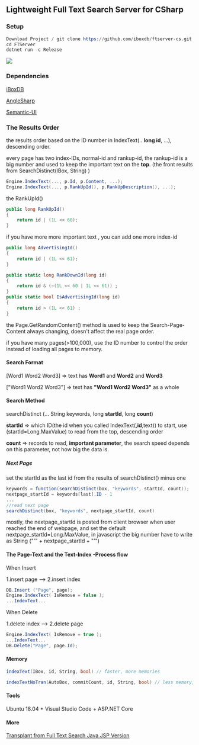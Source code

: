 ## Lightweight Full Text Search Server for CSharp

### Setup

```s
Download Project / git clone https://github.com/iboxdb/ftserver-cs.git
cd FTServer
dotnet run -c Release
```


![](https://github.com/iboxdb/ftserver/raw/master/FTServer/web/css/fts2.png)

### Dependencies
[iBoxDB](http://www.iboxdb.com/)

[AngleSharp](https://github.com/AngleSharp/AngleSharp)

[Semantic-UI](http://semantic-ui.com/)



### The Results Order
the results order based on the ID number in IndexText(.. **long id**, ...),  descending order.

every page has two index-IDs, normal-id and rankup-id, the rankup-id is a big number and used to keep the important text on the **top**.  (the front results from SearchDistinct(IBox, String) )
````cs
Engine.IndexText(..., p.Id, p.Content, ...);
Engine.IndexText(..., p.RankUpId(), p.RankUpDescription(), ...);
````

the RankUpId()
````cs
public long RankUpId()
{
    return id | (1L << 60);
}
````

if you have more more important text , you can add one more index-id
````cs
public long AdvertisingId()
{
    return id | (1L << 61);
}
````
````cs
public static long RankDownId(long id)
{
    return id & (~(1L << 60 | 1L << 61)) ;
}
public static bool IsAdvertisingId(long id)
{
    return id > (1L << 61) ;
}
````


the Page.GetRandomContent() method is used to keep the Search-Page-Content always changing, doesn't affect the real page order.

if you have many pages(>100,000),  use the ID number to control the order instead of loading all pages to memory.


#### Search Format

[Word1 Word2 Word3] => text has **Word1** and **Word2** and **Word3**

["Word1 Word2 Word3"] => text has **"Word1 Word2 Word3"** as a whole


#### Search Method
searchDistinct (... String keywords, long **startId**, long **count**)

**startId** => which ID(the id when you called IndexText(,**id**,text)) to start, use (startId=Long.MaxValue) to read from the top, descending order

**count** => records to read,  **important parameter**, the search speed depends on this parameter, not how big the data is.

##### Next Page
set the startId as the last id from the results of searchDistinct() minus one

```cs
keywords = function(searchDistinct(box, "keywords", startId, count));
nextpage_startId = keywords[last].ID - 1 
...
//read next page
searchDistinct(box, "keywords", nextpage_startId, count)
```

mostly, the nextpage_startId is posted from client browser when user reached the end of webpage, and set the default nextpage_startId=Long.MaxValue, in javascript the big number have to write as String ("'" + nextpage_startId + "'")


#### The Page-Text and the Text-Index -Process flow

When Insert

1.insert page --> 2.insert index
````cs
DB.Insert ("Page", page);
Engine.IndexText( IsRemove = false );
...IndexText...
````


When Delete

1.delete index --> 2.delete page
````cs
Engine.IndexText( IsRemove = true );
...IndexText...
DB.Delete("Page", page.Id);
````

#### Memory
````cs
indexText(IBox, id, String, bool) // faster, more memories

indexTextNoTran(AutoBox, commitCount, id, String, bool) // less memory, not recommended
````

#### Tools
Ubuntu 18.04 + Visual Studio Code + ASP.NET Core

#### More
[Transplant from Full Text Search Java JSP Version](https://github.com/iboxdb/ftserver)
